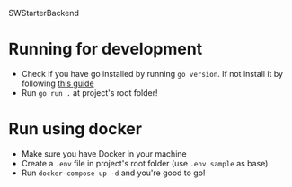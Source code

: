 SWStarterBackend

# Running for development
- Check if you have go installed by running `go version`. If not install it by following [this guide](https://go.dev/doc/install)
- Run `go run .` at project's root folder!

# Run using docker

- Make sure you have Docker in your machine
- Create a `.env` file in project's root folder (use `.env.sample` as base)
- Run `docker-compose up -d` and you're good to go!